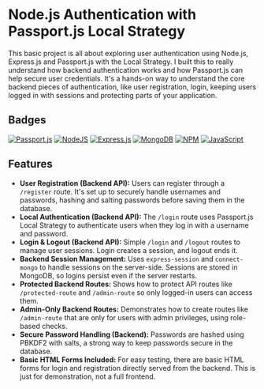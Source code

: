 # Node.js Authentication with Passport.js Local Strategy

This basic project is all about exploring user authentication using Node.js, Express.js and Passport.js with the Local Strategy.  I built this to really understand how backend authentication works and how Passport.js can help secure user credentials. It's a hands-on way to understand the core backend pieces of authentication, like user registration, login, keeping users logged in with sessions and protecting parts of your application.  

## Badges

[![Passport.js](https://img.shields.io/badge/passport.js-34B089?style=for-the-badge&logo=passport&logoColor=white)](http://www.passportjs.org/)
[![NodeJS](https://img.shields.io/badge/node.js-6DA55F?style=for-the-badge&logo=node.js&logoColor=white)](https://nodejs.org/)
[![Express.js](https://img.shields.io/badge/express.js-%23404d59.svg?style=for-the-badge&logo=express&logoColor=%2361DAFB)](https://expressjs.com/)
[![MongoDB](https://img.shields.io/badge/mongodb-%234ea94b.svg?style=for-the-badge&logo=mongodb&logoColor=white)](https://www.mongodb.com/)
[![NPM](https://img.shields.io/badge/NPM-%23CB3837.svg?style=for-the-badge&logo=npm&logoColor=white)](https://www.npmjs.com/)
[![JavaScript](https://img.shields.io/badge/javascript-%23323330.svg?style=for-the-badge&logo=javascript&logoColor=%23F7DF1E)](https://www.javascript.com/)


## Features

- **User Registration (Backend API):**  Users can register through a `/register` route.  It's set up to securely handle usernames and passwords, hashing and salting passwords before saving them in the database.
- **Local Authentication (Backend API):**  The `/login` route uses Passport.js Local Strategy to authenticate users when they log in with a username and password.
- **Login & Logout (Backend API):** Simple `/login` and `/logout` routes to manage user sessions. Login creates a session, and logout ends it.
- **Backend Session Management:**  Uses `express-session` and `connect-mongo` to handle sessions on the server-side.  Sessions are stored in MongoDB, so logins persist even if the server restarts.
- **Protected Backend Routes:**  Shows how to protect API routes like `/protected-route` and `/admin-route` so only logged-in users can access them.
- **Admin-Only Backend Routes:**  Demonstrates how to create routes like `/admin-route` that are only for users with admin privileges, using role-based checks.
- **Secure Password Handling (Backend):**  Passwords are hashed using PBKDF2 with salts, a strong way to keep passwords secure in the database.
- **Basic HTML Forms Included:**  For easy testing, there are basic HTML forms for login and registration directly served from the backend.  This is just for demonstration, not a full frontend.
